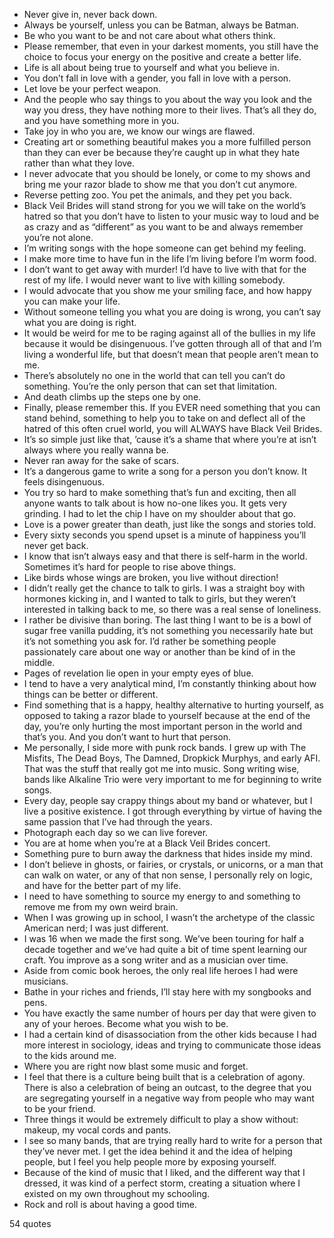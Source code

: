  - Never give in, never back down.
 - Always be yourself, unless you can be Batman, always be Batman.
 - Be who you want to be and not care about what others think.
 - Please remember, that even in your darkest moments, you still have the choice to focus your energy on the positive and create a better life.
 - Life is all about being true to yourself and what you believe in.
 - You don’t fall in love with a gender, you fall in love with a person.
 - Let love be your perfect weapon.
 - And the people who say things to you about the way you look and the way you dress, they have nothing more to their lives. That’s all they do, and you have something more in you.
 - Take joy in who you are, we know our wings are flawed.
 - Creating art or something beautiful makes you a more fulfilled person than they can ever be because they’re caught up in what they hate rather than what they love.
 - I never advocate that you should be lonely, or come to my shows and bring me your razor blade to show me that you don’t cut anymore.
 - Reverse petting zoo. You pet the animals, and they pet you back.
 - Black Veil Brides will stand strong for you we will take on the world’s hatred so that you don’t have to listen to your music way to loud and be as crazy and as “different” as you want to be and always remember you’re not alone.
 - I’m writing songs with the hope someone can get behind my feeling.
 - I make more time to have fun in the life I’m living before I’m worm food.
 - I don’t want to get away with murder! I’d have to live with that for the rest of my life. I would never want to live with killing somebody.
 - I would advocate that you show me your smiling face, and how happy you can make your life.
 - Without someone telling you what you are doing is wrong, you can’t say what you are doing is right.
 - It would be weird for me to be raging against all of the bullies in my life because it would be disingenuous. I’ve gotten through all of that and I’m living a wonderful life, but that doesn’t mean that people aren’t mean to me.
 - There’s absolutely no one in the world that can tell you can’t do something. You’re the only person that can set that limitation.
 - And death climbs up the steps one by one.
 - Finally, please remember this. If you EVER need something that you can stand behind, something to help you to take on and deflect all of the hatred of this often cruel world, you will ALWAYS have Black Veil Brides.
 - It’s so simple just like that, ’cause it’s a shame that where you’re at isn’t always where you really wanna be.
 - Never ran away for the sake of scars.
 - It’s a dangerous game to write a song for a person you don’t know. It feels disingenuous.
 - You try so hard to make something that’s fun and exciting, then all anyone wants to talk about is how no-one likes you. It gets very grinding. I had to let the chip I have on my shoulder about that go.
 - Love is a power greater than death, just like the songs and stories told.
 - Every sixty seconds you spend upset is a minute of happiness you’ll never get back.
 - I know that isn’t always easy and that there is self-harm in the world. Sometimes it’s hard for people to rise above things.
 - Like birds whose wings are broken, you live without direction!
 - I didn’t really get the chance to talk to girls. I was a straight boy with hormones kicking in, and I wanted to talk to girls, but they weren’t interested in talking back to me, so there was a real sense of loneliness.
 - I rather be divisive than boring. The last thing I want to be is a bowl of sugar free vanilla pudding, it’s not something you necessarily hate but it’s not something you ask for. I’d rather be something people passionately care about one way or another than be kind of in the middle.
 - Pages of revelation lie open in your empty eyes of blue.
 - I tend to have a very analytical mind, I’m constantly thinking about how things can be better or different.
 - Find something that is a happy, healthy alternative to hurting yourself, as opposed to taking a razor blade to yourself because at the end of the day, you’re only hurting the most important person in the world and that’s you. And you don’t want to hurt that person.
 - Me personally, I side more with punk rock bands. I grew up with The Misfits, The Dead Boys, The Damned, Dropkick Murphys, and early AFI. That was the stuff that really got me into music. Song writing wise, bands like Alkaline Trio were very important to me for beginning to write songs.
 - Every day, people say crappy things about my band or whatever, but I live a positive existence. I got through everything by virtue of having the same passion that I’ve had through the years.
 - Photograph each day so we can live forever.
 - You are at home when you’re at a Black Veil Brides concert.
 - Something pure to burn away the darkness that hides inside my mind.
 - I don’t believe in ghosts, or fairies, or crystals, or unicorns, or a man that can walk on water, or any of that non sense, I personally rely on logic, and have for the better part of my life.
 - I need to have something to source my energy to and something to remove me from my own weird brain.
 - When I was growing up in school, I wasn’t the archetype of the classic American nerd; I was just different.
 - I was 16 when we made the first song. We’ve been touring for half a decade together and we’ve had quite a bit of time spent learning our craft. You improve as a song writer and as a musician over time.
 - Aside from comic book heroes, the only real life heroes I had were musicians.
 - Bathe in your riches and friends, I’ll stay here with my songbooks and pens.
 - You have exactly the same number of hours per day that were given to any of your heroes. Become what you wish to be.
 - I had a certain kind of disassociation from the other kids because I had more interest in sociology, ideas and trying to communicate those ideas to the kids around me.
 - Where you are right now blast some music and forget.
 - I feel that there is a culture being built that is a celebration of agony. There is also a celebration of being an outcast, to the degree that you are segregating yourself in a negative way from people who may want to be your friend.
 - Three things it would be extremely difficult to play a show without: makeup, my vocal cords and pants.
 - I see so many bands, that are trying really hard to write for a person that they’ve never met. I get the idea behind it and the idea of helping people, but I feel you help people more by exposing yourself.
 - Because of the kind of music that I liked, and the different way that I dressed, it was kind of a perfect storm, creating a situation where I existed on my own throughout my schooling.
 - Rock and roll is about having a good time.

54 quotes